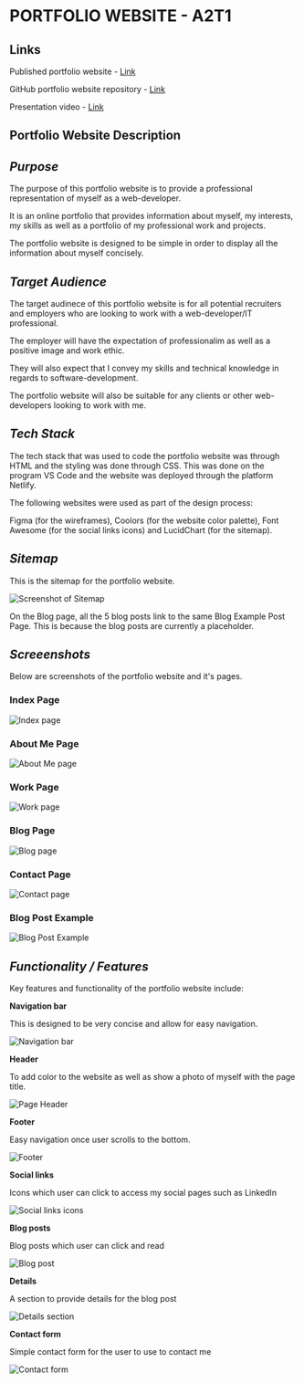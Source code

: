 # PORTFOLIO WEBSITE - A2T1

## **Links**  
  
  
Published portfolio website - [Link](https://tonylehuynh.netlify.app/)

GitHub portfolio website repository - [Link](https://github.com/tonylehuynh/Portfolio-Assignment_T1A2)

Presentation video - [Link](https://youtu.be/ASEqQivYstk)

## **Portfolio Website Description**

## *Purpose*

The purpose of this portfolio website is to provide a professional representation of myself as a web-developer. 

It is an online portfolio that provides information about myself, my interests, my skills as well as a portfolio of my professional work and projects.

The portfolio website is designed to be simple in order to display all the information about myself concisely.

## *Target Audience*

The target audinece of this portfolio website is for all potential recruiters and employers who are looking to work with a web-developer/IT professional. 

The employer will have the expectation of professionalim as well as a positive image and work ethic. 

They will also expect that I convey my skills and technical knowledge in regards to software-development.

The portfolio website will also be suitable for any clients or other web-developers looking to work with me. 

## *Tech Stack*

The tech stack that was used to code the portfolio website was through HTML and the styling was done through CSS. This was done on the program VS Code and the website was deployed through the platform Netlify. 

The following websites were used as part of the design process:

Figma (for the wireframes), Coolors (for the website color palette), Font Awesome (for the social links icons) and LucidChart (for the sitemap).

## *Sitemap*

This is the sitemap for the portfolio website.

![Screenshot of Sitemap](./docs/Portfolio%20Sitemap.png)

On the Blog page, all the 5 blog posts link to the same Blog Example Post Page. This is because the blog posts are currently a placeholder. 

## *Screeenshots*

Below are screenshots of the portfolio website and it's pages.

### **Index Page**

![Index page](./docs/Index_Screenshot.jpg)


### **About Me Page**

![About Me page](./docs/Aboutme_Screenshot.jpg)

### **Work Page**

![Work page](./docs/Work_Screenshot.jpg)

### **Blog Page**

![Blog page](./docs/Blog_Screenshot.jpg)

### **Contact Page**

![Contact page](./docs/Contact_Screenshot.jpg)

### **Blog Post Example**

![Blog Post Example](./docs/BlogPost_Screenshot.jpg)


## *Functionality / Features*

Key features and functionality of the portfolio website include:

**Navigation bar**

This is designed to be very concise and allow for easy navigation.

![Navigation bar](./docs/NavBar_Screenshot.jpg)

**Header**

To add color to the website as well as show a photo of myself with the page title.

![Page Header](./docs/Header_Screenshot.jpg)

**Footer**

Easy navigation once user scrolls to the bottom.

![Footer](./docs/Footer_Screenshot.jpg)

**Social links**

Icons which user can click to access my social pages such as LinkedIn

![Social links icons](./docs/SocialLinks_Screenshot.jpg)

**Blog posts**

Blog posts which user can click and read

![Blog post](./docs/Exampleposts_Screenshot.jpg)

**Details**

A section to provide details for the blog post 

![Details section](./docs/blogdetails_screenshot.jpg)


**Contact form**

Simple contact form for the user to use to contact me 

![Contact form](./docs/Contactform_Screenshot.jpg)

